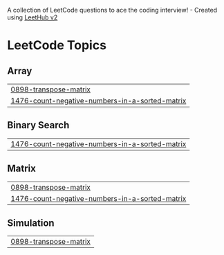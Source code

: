 A collection of LeetCode questions to ace the coding interview! - Created using [LeetHub v2](https://github.com/arunbhardwaj/LeetHub-2.0)
<!---LeetCode Topics Start-->
# LeetCode Topics
## Array
|  |
| ------- |
| [0898-transpose-matrix](https://github.com/Upendranani9/LeetCode/tree/master/0898-transpose-matrix) |
| [1476-count-negative-numbers-in-a-sorted-matrix](https://github.com/Upendranani9/LeetCode/tree/master/1476-count-negative-numbers-in-a-sorted-matrix) |
## Binary Search
|  |
| ------- |
| [1476-count-negative-numbers-in-a-sorted-matrix](https://github.com/Upendranani9/LeetCode/tree/master/1476-count-negative-numbers-in-a-sorted-matrix) |
## Matrix
|  |
| ------- |
| [0898-transpose-matrix](https://github.com/Upendranani9/LeetCode/tree/master/0898-transpose-matrix) |
| [1476-count-negative-numbers-in-a-sorted-matrix](https://github.com/Upendranani9/LeetCode/tree/master/1476-count-negative-numbers-in-a-sorted-matrix) |
## Simulation
|  |
| ------- |
| [0898-transpose-matrix](https://github.com/Upendranani9/LeetCode/tree/master/0898-transpose-matrix) |
<!---LeetCode Topics End-->